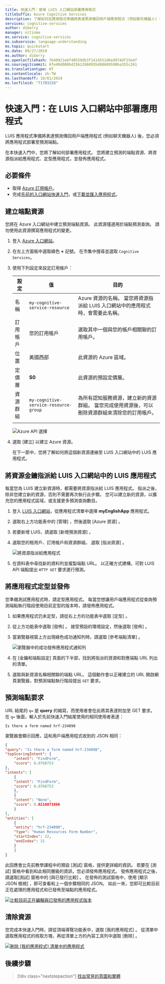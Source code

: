 ```yaml
---
title: 快速入門：使用 LUIS 入口網站部署應用程式
titleSuffix: Azure Cognitive Services
description: 了解如何在應用程式準備將表達預測傳回用戶端應用程式 (例如聊天機器人) 後，將r LUIS 應用程式部署至預測端點。 此快速入門將逐步引導您透過建立預測端點資源、將資源指派給應用程式、將應用程式定型，以及發佈應用程式，了解如何部署應用程式。
services: cognitive-services
author: diberry
manager: nitinme
ms.service: cognitive-services
ms.subservice: language-understanding
ms.topic: quickstart
ms.date: 09/27/2019
ms.author: diberry
ms.openlocfilehash: f640921e6f48559db3f1414551d6ed974df15e4f
ms.sourcegitcommit: 6fe40d080bd1561286093b488609590ba355c261
ms.translationtype: HT
ms.contentlocale: zh-TW
ms.lasthandoff: 10/01/2019
ms.locfileid: "71703228"
---
```

# <a name="quickstart-deploy-an-app-in-the-luis-portal"></a>快速入門：在 LUIS 入口網站中部署應用程式

LUIS 應用程式準備將表達預測傳回用戶端應用程式 (例如聊天機器人) 後，您必須將應用程式部署至預測端點。

在本快速入門中，您將了解如何部署應用程式。 您將建立預測的端點資源、將資源指派給應用程式、定型應用程式，並發佈應用程式。

## <a name="prerequisites"></a>必要條件

* 取得 [Azure 訂用帳戶](https://azure.microsoft.com/free)。
* 完成[先前的入口網站快速入門](get-started-portal-build-app.md)，或[下載並匯入應用程式](https://github.com/Azure-Samples/cognitive-services-language-understanding/blob/master/documentation-samples/quickstarts/in-portal/build-portal-app.json)。

## <a name="create-the-endpoint-resource"></a>建立端點資源

您將在 Azure 入口網站中建立預測端點資源。 此資源僅適用於端點預測查詢。 請勿使用此資源撰寫應用程式的變更。

1. 登入 [Azure 入口網站](https://ms.portal.azure.com/)。

1. 在左上方面板中選取綠色 **+** 記號。 在市集中搜尋並選取 `Cognitive Services`。

1. 使用下列設定來設定訂用帳戶：

   |設定|值|目的|
   |--|--|--|
   |名稱|`my-cognitive-service-resource`|Azure 資源的名稱。 當您將資源指派給 LUIS 入口網站中的應用程式時，會需要此名稱。|
   |訂用帳戶|您的訂用帳戶|選取其中一個與您的帳戶相關聯的訂用帳戶。|
   |位置|美國西部 |此資源的 Azure 區域。|
   |定價層|**S0**|此資源的預設定價層。|
   |資源群組|`my-cognitive-service-resource-group`|為所有認知服務資源，建立新的資源群組。 當您完成使用資源後，可以刪除資源群組來清除您的訂用帳戶。 |
   | | | |

   ![Azure API 選擇](./media/get-started-portal-deploy-app/create-cognitive-services-resource.png)

1. 選取 [建立]  以建立 Azure 資源。

   在下一節中，您將了解如何將這個新資源連線至 LUIS 入口網站中的 LUIS 應用程式。

## <a name="assign-the-resource-key-to-the-luis-app-in-the-luis-portal"></a>將資源金鑰指派給 LUIS 入口網站中的 LUIS 應用程式

每當您為 LUIS 建立新資源時，都需要將資源指派給 LUIS 應用程式。 指派之後，除非您建立新的資源，否則不需要再次執行此步驟。 您可以建立新的資源，以擴充您的應用程式區域，或支援更多預測查詢數目。

1. 登入 [LUIS 入口網站](https://www.luis.ai)，從應用程式清單中選擇 **myEnglishApp** 應用程式。

1. 選取右上方功能表中的 [管理]  ，然後選取 [Azure 資源]  。

1. 若要新增 LUIS，請選取 [新增預測資源]  。

    <!-- TBD: get screenshot-->

1. 選取您的租用戶、訂用帳戶和資源群組。 選取 [指派資源]  。

   ![將資源指派給應用程式](./media/get-started-portal-deploy-app/assign-resource.png)

1. 在資料表中尋找新的資料列並複製端點 URL。 以正確方式建構，可對 LUIS API 端點提出 `HTTP GET` 要求進行預測。

## <a name="train-and-publish-the-app"></a>將應用程式定型並發佈

您準備測試應用程式時，請定型應用程式。 每當您想讓用戶端應用程式從查詢預測端點執行階段使用目前定型的版本時，請發佈應用程式。

1. 如果應用程式仍未定型，請從右上方的功能表中選取 [定型]  。

1. 從上方功能表中選取 [發佈]  。 接受預設的環境設定，然後選取 [發佈]  。

1. 當瀏覽器視窗上方出現綠色成功通知列時，請選取 [參考端點清單]  。

   ![瀏覽器中的成功發佈應用程式通知列](./media/get-started-portal-deploy-app/successfully-published-notification.png)

1. 在 [金鑰和端點設定]  頁面的下半部，找到將指派的資源和對應端點 URL 列出的清單。

1. 選取與新資源名稱相關聯的端點 URL。 這個動作會以正確建立的 URL 開啟網頁瀏覽器，對預測端點執行階段提出 `GET` 要求。

## <a name="prediction-endpoint-request"></a>預測端點要求

<!-- V3FIX -->

URL 結尾的 `q=` 是 **query** 的縮寫，而使用者會在此將其表達附加至 GET 要求。 在 `q=` 後面，輸入於先前快速入門結尾使用的相同使用者表達：

```Is there a form named hrf-234098```

瀏覽器會顯示回應，這和用戶端應用程式收到的 JSON 相同：

```JSON
{
"query": "Is there a form named hrf-234098",
"topScoringIntent": {
    "intent": "FindForm",
    "score": 0.9768753
},
"intents": [
    {
    "intent": "FindForm",
    "score": 0.9768753
    },
    {
    "intent": "None",
    "score": 0.0216071066
    }
],
"entities": [
    {
    "entity": "hrf-234098",
    "type": "Human Resources Form Number",
    "startIndex": 22,
    "endIndex": 31
    }
    ]
}
```

此回應會比先前教學課程中的預設 [測試] 窗格，提供更詳細的資訊。 若要在 [測試] 窗格中看到和此相同層級的資訊，您必須發佈應用程式。 發佈應用程式之後，請選取[測試] 窗格中的 [與已發行比較]  。 在發佈的測試窗格中，使用 [顯示 JSON 檢視]  ，即可查看和上一個步驟相同的 JSON。 如此一來，您即可比較目前正在處理的應用程式和已發佈至端點的應用程式。

[![比較目前正在編輯與已發佈的應用程式版本](./media/get-started-portal-deploy-app/compare-test-pane.png)](./media/get-started-portal-deploy-app/compare-test-pane.png#lightbox)




## <a name="clean-up-resources"></a>清除資源

您完成本快速入門時，請從頂端導覽功能表中，選取 [我的應用程式]  。 從清單中選取應用程式的核取方塊，再從清單上方的內容工具列中選取 [刪除]  。

[![刪除 [我的應用程式] 清單中的應用程式](./media/get-started-portal-build-app/delete-app.png)](./media/get-started-portal-build-app/delete-app.png#lightbox)

## <a name="next-steps"></a>後續步驟

> [!div class="nextstepaction"]
> [找出常見的意圖和實體](luis-tutorial-prebuilt-intents-entities.md)
